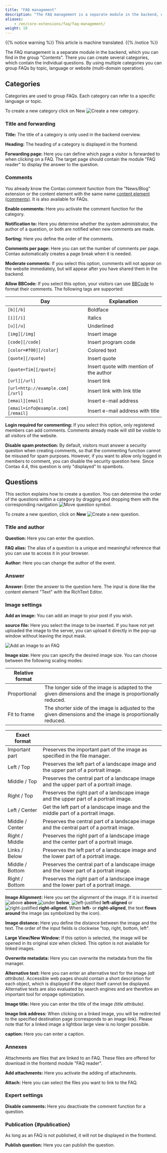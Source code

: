 ```yaml
---
title: "FAQ management"
description: "The FAQ management is a separate module in the backend, which you can find in the group "Contents"."
aliases:
    - /en/core-extensions/faq/faq-management/
weight: 10
---
```


{{% notice warning %}}
This article is machine translated.
{{% /notice %}}

The FAQ management is a separate module in the backend, which you can find in the group "Contents". There you can create several categories, which contain the individual questions. By using multiple categories you can group FAQs by topic, language or website (multi-domain operation).

## Categories

Categories are used to group FAQs. Each category can refer to a specific language or topic.

To create a new category click on New ![Create a new category](/de/icons/new.svg?classes=icon "Create a new category").

### Title and forwarding

**Title:** The title of a category is only used in the backend overview.

**Heading:** The heading of a category is displayed in the frontend.

**Forwarding page:** Here you can define which page a visitor is forwarded to when clicking on a FAQ. The target page should contain the module "FAQ reader" to display the answer to the question.

### Comments

You already know the Contao comment function from the "News/Blog" extension or the content element with the same name [content element (comments)](/en/article-management/content-elements/#comments). It is also available for FAQs.

**Enable comments:** Here you activate the comment function for the category.

**Notification to:** Here you determine whether the system administrator, the author of a question, or both are notified when new comments are made.

**Sorting:** Here you define the order of the comments.

**Comments per page:** Here you can set the number of comments per page. Contao automatically creates a page break when it is needed.

**Moderate comments:** If you select this option, comments will not appear on the website immediately, but will appear after you have shared them in the backend.

**Allow BBCode:** If you select this option, your visitors can use [BBCode](https://de.wikipedia.org/wiki/BBCode) to format their comments. The following tags are supported:

| Day | Explanation |
| --- | ----------- |
| `[b][/b]` | Boldface |
| `[i][/i]` | Italics |
| `[u][/u]` | Underlined |
| `[img][/img]` | Insert image |
| `[code][/code]` | Insert program code |
| `[color=#f00][/color]` | Colored text |
| `[quote][/quote]` | Insert quote |
| `[quote=Tim][/quote]` | Insert quote with mention of the author |
| `[url][/url]` | Insert link |
| `[url=http://example.com][/url]` | Insert link with link title |
| `[email][email]` | Insert e-mail address |
| `[email=info@example.com][/email]` | Insert e-mail address with title |

**Login required for commenting:** If you select this option, only registered members can add comments. Comments already made will still be visible to all visitors of the website.

**Disable spam protection:** By default, visitors must answer a security question when creating comments, so that the commenting function cannot be misused for spam purposes. However, if you want to allow only logged in members to comment, you can disable the security question here. Since Contao 4.4, this question is only "displayed" to spambots.

## Questions

This section explains how to create a question. You can determine the order of the questions within a category by dragging and dropping them with the corresponding navigation ![Move question](/de/icons/drag.svg?classes=icon "Move question") symbol.

To create a new question, click on **New** ![Create a new question](/de/icons/new.svg?classes=icon "Create a new question").

### Title and author

**Question:** Here you can enter the question.

**FAQ alias:** The alias of a question is a unique and meaningful reference that you can use to access it in your browser.

**Author:** Here you can change the author of the event.

### Answer

**Answer:** Enter the answer to the question here. The input is done like the content element "Text" with the RichText Editor.

### Image settings

**Add an image:** You can add an image to your post if you wish.

**source file:** Here you select the image to be inserted. If you have not yet uploaded the image to the server, you can upload it directly in the pop-up window without leaving the input mask.

![Add an image to an FAQ](/de/core-extensions/faq/images/de/einer-faq-ein-bild-hinzufuegen.png?classes=shadow)

**Image size:** Here you can specify the desired image size. You can choose between the following scaling modes:

| Relative format |  |
| --------------- | --- |
| Proportional | The longer side of the image is adapted to the given dimensions and the image is proportionally reduced. |
| Fit to frame | The shorter side of the image is adjusted to the given dimensions and the image is proportionally reduced. |

| Exact format |  |
| ------------ | --- |
| Important part | Preserves the important part of the image as specified in the file manager. |
| Left / Top | Preserves the left part of a landscape image and the upper part of a portrait image. |
| Middle / Top | Preserves the central part of a landscape image and the upper part of a portrait image. |
| Right / Top | Preserves the right part of a landscape image and the upper part of a portrait image. |
| Left / Center | Get the left part of a landscape image and the middle part of a portrait image. |
| Middle / Center | Preserves the central part of a landscape image and the central part of a portrait image. |
| Right / Middle | Preserves the right part of a landscape image and the center part of a portrait image. |
| Links / Below | Preserves the left part of a landscape image and the lower part of a portrait image. |
| Middle / Bottom | Preserves the central part of a landscape image and the lower part of a portrait image. |
| Right / Bottom | Preserves the right part of a landscape image and the lower part of a portrait image. |

**Image Alignment:** Here you set the alignment of the image. If it is inserted ![above](/de/icons/above.svg?classes=icon) **above**,![under](/de/icons/below.svg?classes=icon) **below**, ![left-justified](/de/icons/left.svg?classes=icon) **left-aligned** or ![right-justified](/de/icons/right.svg?classes=icon) **right-aligned**. When **left-** or **right-aligned**, the text **flows around** the image (as symbolized by the icon).

**Image distance:** Here you define the distance between the image and the text. The order of the input fields is clockwise "top, right, bottom, left".

**Large View/New Window:** If this option is selected, the image will be opened in its original size when clicked. This option is not available for linked images.

**Overwrite metadata:**  Here you can overwrite the metadata from the file manager.

**Alternative text:** Here you can enter an alternative text for the image *(alt attribute)*. Accessible web pages should contain a short description for each object, which is displayed if the object itself cannot be displayed. Alternative texts are also evaluated by search engines and are therefore an important tool for onpage optimization.

**Image title:** Here you can enter the title of the image *(title attribute)*.

**Image link address:** When clicking on a linked image, you will be redirected to the specified destination page (corresponds to an image link). Please note that for a linked image a lightbox large view is no longer possible.

**caption:** Here you can enter a caption.

### Annexes

Attachments are files that are linked to an FAQ. These files are offered for download in the frontend module "FAQ reader".

**Add attachments:** Here you activate the adding of attachments.

**Attach:** Here you can select the files you want to link to the FAQ.

### Expert settings

**Disable comments:** Here you deactivate the comment function for a question.

### Publication {#publication}

As long as an FAQ is not published, it will not be displayed in the frontend.

**Publish question:** Here you can publish the question.
